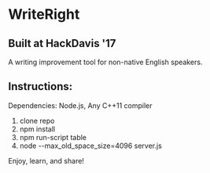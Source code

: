 # WriteRight

## Built at HackDavis '17

A writing improvement tool for non-native English speakers.

## Instructions:

Dependencies: Node.js, Any C++11 compiler

1. clone repo
2. npm install
3. npm run-script table
4. node --max_old_space_size=4096 server.js

Enjoy, learn, and share!
